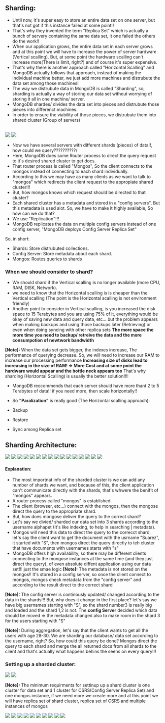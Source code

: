 ## Sharding:
- Until now, It's super easy to store an entire data set on one server, but that's not got if this instance failed at some point!!
- That's why they invented the term "Replica Set" which is actually a bunch of servery containing the same data set, it one failed the others do the work!!
- When our application grows, the entire data set in each server grows and at this point we will have to increase the power of server hardware (Vertical scalling). But, at some point the hardware scalling can't increase more(There is limit, right?) and of course it's super expensive.
- That's why there is another approach called "Horizontal Scalling" and MongoDB actually follows that approach, instead of making the individual machine better, we just add more machines and distrubute the data set among those machines!
- The way we distrubute data in MongoDB is called "Sharding", so, sharding is actually a way of storing our data set without worrying of storing it all in one machine/ server.
- MongoDB shardes/ divides the data set into pieces and distrubute those pieces into differenct machines.
- In order to ensure the viability of those pieces, we distrubute them into shared cluster (Group of servers)

<br/>
<img src="https://raw.githubusercontent.com/AhmedElgaidi/my-mongodb-university-notes/main/public/cluster_adminstration/1.png"/>
<img src="https://raw.githubusercontent.com/AhmedElgaidi/my-mongodb-university-notes/main/public/cluster_adminstration/2.png"/> <br/>

- Now we have several servers with different shards (pieces) of data!!, how could we query??????????/
- Here, MongoDB does some Router process to direct the query request to it's desired shared cluster to get docs.
- That router process is called "Mongos", So the client connects to the mongos instead of connecting to each shard individually.
- According to this we may have as many clients as we want to talk to "mongos" which redirects the client request to the appropiate shared cluster!!!
- But, how mongos knows which request should be directed to that cluster?
- Each shared cluster has a metadata and stored in a "config servers", But this metadata is used alot. So, we have to make it highly available, So how can we do that?
- We use "Replication"!!!
- MongoDB replicates the data on multiple config servers instead of one config server, "MongoDB deploys Config Server Replica Set"

So, in short:
- Shards: Store distrubuted collections.
- Config Server: Store metadata about each shard.
- Mongos: Routes queries to shards

### When we should consider to shard?
- We should shard if the Vertical scalling is no longer available (more CPU, RAM, DISK, Network).
- we need to know that the Horizontal scalling is is cheaper than the Vertical scalling (The point is the Horizontal scalling is not environment friendly)
- Another point to consider in Vertical scalling, is you increased the disk space to 15 Terabytes and you are using 75% of it, everything would be okay of saving new data and query data, etc... but the problem appears when making backups and using those backups later (Retrieving) or even when doing syncing with other replica sets **The more space the more time you need to backup/ retreive the data and the more consumpotion of newtwork bandwidth**

**[Note]:** When the data set gets bigger, the indexes increase, The performance of querying decrease. So, we will need to increase our RAM to increase our processing performance **Increasing size of disks lead to increasing in the size of RAM! => More Cost and at some point the hardware would appear and the bottle neck appears too** That's why sharding (Horizontal Scalling) is usually the better solution!!!!

- MongoDB reccommends that each server should have more thant 2 to 5 Terabytes of data!! if you need more, then scale horizontally!!


- So **"Paralization"** is really good (The Horizontal scalling approach):
- Backup
- Restore
- Sync among Replica set

## Sharding Architecture:

<img src="https://raw.githubusercontent.com/AhmedElgaidi/my-mongodb-university-notes/main/public/cluster_adminstration/3.png"/>
<img src="https://raw.githubusercontent.com/AhmedElgaidi/my-mongodb-university-notes/main/public/cluster_adminstration/4.png"/>
<img src="https://raw.githubusercontent.com/AhmedElgaidi/my-mongodb-university-notes/main/public/cluster_adminstration/5.png"/>
<img src="https://raw.githubusercontent.com/AhmedElgaidi/my-mongodb-university-notes/main/public/cluster_adminstration/6.png"/>
<img src="https://raw.githubusercontent.com/AhmedElgaidi/my-mongodb-university-notes/main/public/cluster_adminstration/7.png"/>
<img src="https://raw.githubusercontent.com/AhmedElgaidi/my-mongodb-university-notes/main/public/cluster_adminstration/8.png"/>
<img src="https://raw.githubusercontent.com/AhmedElgaidi/my-mongodb-university-notes/main/public/cluster_adminstration/9.png"/>
<img src="https://raw.githubusercontent.com/AhmedElgaidi/my-mongodb-university-notes/main/public/cluster_adminstration/10.png"/>
<img src="https://raw.githubusercontent.com/AhmedElgaidi/my-mongodb-university-notes/main/public/cluster_adminstration/11.png"/>
<img src="https://raw.githubusercontent.com/AhmedElgaidi/my-mongodb-university-notes/main/public/cluster_adminstration/12.png"/>
<img src="https://raw.githubusercontent.com/AhmedElgaidi/my-mongodb-university-notes/main/public/cluster_adminstration/13.png"/>
<img src="https://raw.githubusercontent.com/AhmedElgaidi/my-mongodb-university-notes/main/public/cluster_adminstration/14.png"/>
<img src="https://raw.githubusercontent.com/AhmedElgaidi/my-mongodb-university-notes/main/public/cluster_adminstration/15.png"/>
<img src="https://raw.githubusercontent.com/AhmedElgaidi/my-mongodb-university-notes/main/public/cluster_adminstration/16.png"/>
<img src="https://raw.githubusercontent.com/AhmedElgaidi/my-mongodb-university-notes/main/public/cluster_adminstration/17.png"/>
<img src="https://raw.githubusercontent.com/AhmedElgaidi/my-mongodb-university-notes/main/public/cluster_adminstration/18.png"/><br/>

#### Explanation:
- The most importnat info of the sharded cluster is we can add any number of shards we want, and because of this, the client application can't communicate directly with the shards, that's whwere the benifit of "mongos" appears.
- A router process called "mongos" is established.
- The client (browser, etc...) connect with the mongos, then the mongose direct the query to the appropriate shard.
- But, how does mongose deliver the query to the correct shard?
- Let's say we divied/ sharded our data set into 3 shards according to the username alphapet (It's like indexing, to help in searching | metadata). 
- Mongos will need this data to direct the query to the correcct shard, let's say the client want to get the document with the usrname "Suarez", it started with "S", then mongos direct the query directly to teh cluster that have documents with usernames starts with "s"
- MongoDB offers high availability, so there may be different clients connecting to the mongose instances at the same time (and they just direct the query), of even absolute diffent application using our data set!!! just the smae logic
**[Note]:**
The metadata is not stored on the mongos!! It's stored in a config server, so once the client connect to mongos, mongos check metadata from the "config server" and according to the result direct to the correct shard


**[Note]:**
The config server is continously updated/ changed according to the data in the shards!!! But, why does it change in the first place? let's say we have big usernames starting with "S", so the shard number3 is really big and loaded and the shard 1,2 is not. The **config Server** decided which data should be moved => the metadata changed also to make room in the shard 3 for the users starting with "S"


**[Note]:**
During aggregation, let's say that the client wants to get all the users with age 28-30. We are sharding our database/ data set according to the username, right? So, how could this query be done? Mongos direct the query to each shard and merge the all returned docs from all shards to the client and that's actually what happens behins the seens on every query!!!

### Setting up a sharded cluster:

<img src="https://raw.githubusercontent.com/AhmedElgaidi/my-mongodb-university-notes/main/public/cluster_adminstration/19.png"/>
<img src="https://raw.githubusercontent.com/AhmedElgaidi/my-mongodb-university-notes/main/public/cluster_adminstration/20.png"/>

**[Note]:** The minimum requirments for settinup up a shard cluster is one cluster for data set and 1 cluster for CSRS(Config Server Replica Set) and one mongos instance, if we need more we create more and at this point we will have replica set of shard cluster, replica set of CSRS and multiple instances of mongos

<img src="https://raw.githubusercontent.com/AhmedElgaidi/my-mongodb-university-notes/main/public/cluster_adminstration/21.png"/>
<img src="https://raw.githubusercontent.com/AhmedElgaidi/my-mongodb-university-notes/main/public/cluster_adminstration/22.png"/>
<img src="https://raw.githubusercontent.com/AhmedElgaidi/my-mongodb-university-notes/main/public/cluster_adminstration/23.png"/>
<img src="https://raw.githubusercontent.com/AhmedElgaidi/my-mongodb-university-notes/main/public/cluster_adminstration/24.png"/>
<img src="https://raw.githubusercontent.com/AhmedElgaidi/my-mongodb-university-notes/main/public/cluster_adminstration/25.png"/>
<img src="https://raw.githubusercontent.com/AhmedElgaidi/my-mongodb-university-notes/main/public/cluster_adminstration/26.png"/>
<img src="https://raw.githubusercontent.com/AhmedElgaidi/my-mongodb-university-notes/main/public/cluster_adminstration/27.png"/>
<img src="https://raw.githubusercontent.com/AhmedElgaidi/my-mongodb-university-notes/main/public/cluster_adminstration/28.png"/>
<img src="https://raw.githubusercontent.com/AhmedElgaidi/my-mongodb-university-notes/main/public/cluster_adminstration/29.png"/>
<img src="https://raw.githubusercontent.com/AhmedElgaidi/my-mongodb-university-notes/main/public/cluster_adminstration/30.png"/><br/>
